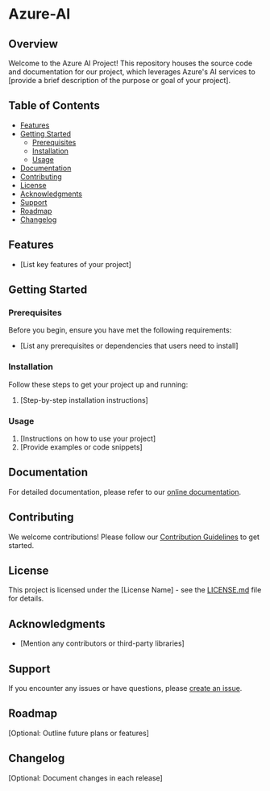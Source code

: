 # Azure-AI

## Overview

Welcome to the Azure AI Project! This repository houses the source code and documentation for our project, which leverages Azure's AI services to [provide a brief description of the purpose or goal of your project].

## Table of Contents

- [Features](#features)
- [Getting Started](#getting-started)
  - [Prerequisites](#prerequisites)
  - [Installation](#installation)
  - [Usage](#usage)
- [Documentation](#documentation)
- [Contributing](#contributing)
- [License](#license)
- [Acknowledgments](#acknowledgments)
- [Support](#support)
- [Roadmap](#roadmap)
- [Changelog](#changelog)

## Features

- [List key features of your project]

## Getting Started

### Prerequisites

Before you begin, ensure you have met the following requirements:

- [List any prerequisites or dependencies that users need to install]

### Installation

Follow these steps to get your project up and running:

1. [Step-by-step installation instructions]

### Usage

1. [Instructions on how to use your project]
2. [Provide examples or code snippets]

## Documentation

For detailed documentation, please refer to our [online documentation](link-to-online-docs).

## Contributing

We welcome contributions! Please follow our [Contribution Guidelines](CONTRIBUTING.md) to get started.

## License

This project is licensed under the [License Name] - see the [LICENSE.md](LICENSE.md) file for details.

## Acknowledgments

- [Mention any contributors or third-party libraries]

## Support

If you encounter any issues or have questions, please [create an issue](https://github.com/your-username/your-repo/issues).

## Roadmap

[Optional: Outline future plans or features]

## Changelog

[Optional: Document changes in each release]
